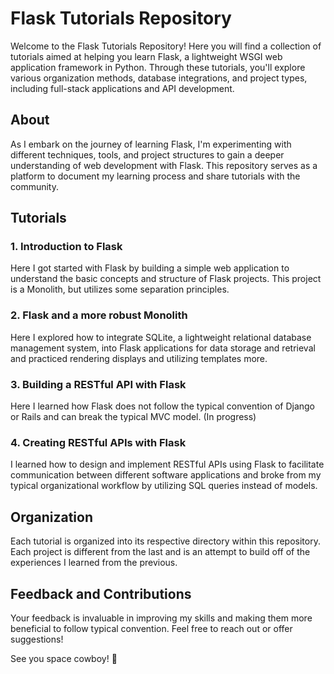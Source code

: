 # Flask Tutorials Repository

Welcome to the Flask Tutorials Repository! Here you will find a collection of tutorials aimed at helping you learn Flask, a lightweight WSGI web application framework in Python. Through these tutorials, you'll explore various organization methods, database integrations, and project types, including full-stack applications and API development.

## About

As I embark on the journey of learning Flask, I'm experimenting with different techniques, tools, and project structures to gain a deeper understanding of web development with Flask. This repository serves as a platform to document my learning process and share tutorials with the community.

## Tutorials

### 1. Introduction to Flask

Here I got started with Flask by building a simple web application to understand the basic concepts and structure of Flask projects. This project is a Monolith, but utilizes some separation principles.

### 2. Flask and a more robust Monolith

Here I explored how to integrate SQLite, a lightweight relational database management system, into Flask applications for data storage and retrieval and practiced rendering displays and utilizing templates more.

### 3. Building a RESTful API with Flask

Here I learned how Flask does not follow the typical convention of Django or Rails and can break the typical MVC model. (In progress)

### 4. Creating RESTful APIs with Flask

I learned how to design and implement RESTful APIs using Flask to facilitate communication between different software applications and broke from my typical organizational workflow by utilizing SQL queries instead of models.

## Organization

Each tutorial is organized into its respective directory within this repository. Each project is different from the last and is an attempt to build off of the experiences I learned from the previous.

## Feedback and Contributions

Your feedback is invaluable in improving my skills and making them more beneficial to follow typical convention. Feel free to reach out or offer suggestions!

See you space cowboy! 🚀